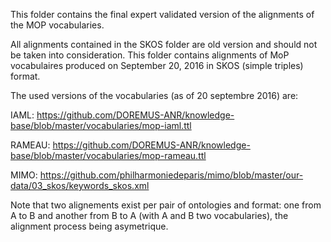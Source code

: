This folder contains the final expert validated version of the alignments of the MOP vocabularies.


All alignments contained in the SKOS folder are old version and should not be taken into consideration. This folder contains alignments of MoP vocabulaires produced on September 20, 2016 in SKOS (simple triples) format.

The used versions of the vocabularies (as of 20 septembre 2016) are: 

IAML:
https://github.com/DOREMUS-ANR/knowledge-base/blob/master/vocabularies/mop-iaml.ttl

RAMEAU:
https://github.com/DOREMUS-ANR/knowledge-base/blob/master/vocabularies/mop-rameau.ttl

MIMO:
https://github.com/philharmoniedeparis/mimo/blob/master/our-data/03_skos/keywords_skos.xml

Note that two alignements exist per pair of ontologies and format: one from A to B and another from B to A (with A and B two vocabularies), the alignment process being asymetrique. 
